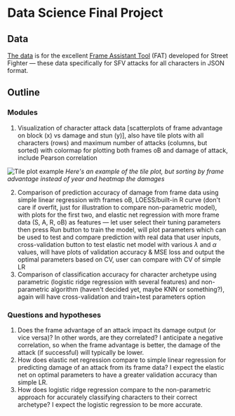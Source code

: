 # Data Science Final Project

## Data

[The data](https://github.com/D4RKONION/fatsfvframedatajson) is for the excellent [Frame Assistant Tool](https://fullmeter.com/fatonline/) (FAT) developed for Street Fighter &mdash; these data specifically for SFV attacks for all characters in JSON format.

## Outline

### Modules

1. Visualization of character attack data \[scatterplots of frame advantage on block (x) vs damage and stun (y)\], also have tile plots with all characters (rows) and maximum number of attacks (columns, but sorted) with colormap for plotting both frames oB and damage of attack, include Pearson correlation

![Tile plot example](https://www.royfrancis.com/assets/images/posts/2015/2015-11-01-a-guide-to-elegant-tiled-heatmaps-in-r/measles-mod3.png)
_Here's an example of the tile plot, but sorting by frame advantage instead of year and heatmap the damages_

2. Comparison of prediction accuracy of damage from frame data using simple linear regression with frames oB, LOESS/built-in R curve (don't care if overfit, just for illustration to compare non-parametric model), with plots for the first two, and elastic net regression with more frame data (S, A, R, oB) as features &mdash; let user select their tuning parameters then press Run button to train the model, will plot parameters which can be used to test and compare prediction with real data that user inputs, cross-validation button to test elastic net model with various $\lambda$ and $\alpha$ values, will have plots of validation accuracy & MSE loss and output the optimal parameters based on CV, user can compare with CV of simple LR
3. Comparison of classification accuracy for character archetype using parametric (logistic ridge regression with several features) and non-parametric algorithm (haven't decided yet, maybe KNN or something?), again will have cross-validation and train+test parameters option

### Questions and hypotheses

1. Does the frame advantage of an attack impact its damage output (or vice versa)? In other words, are they correlated? I anticipate a negative correlation, so when the frame advantage is better, the damage of the attack (if successful) will typically be lower.
2. How does elastic net regression compare to simple linear regression for predicting damage of an attack from its frame data? I expect the elastic net on optimal parameters to have a greater validation accuracy than simple LR.
3. How does logistic ridge regression compare to the non-parametric approach for accurately classifying characters to their correct archetype? I expect the logistic regression to be more accurate.
